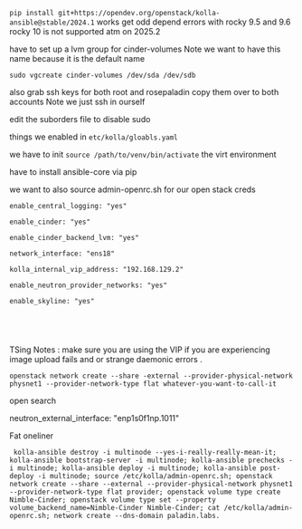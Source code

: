 `pip install git+https://opendev.org/openstack/kolla-ansible@stable/2024.1` works get odd depend errors with rocky 9.5 and 9.6 rocky 10 is not supported atm on 2025.2 

have to set up a lvm group for cinder-volumes Note we want to have this name because it is the default name 

`sudo vgcreate cinder-volumes /dev/sda /dev/sdb`

also grab ssh keys for both root and rosepaladin copy them over to both accounts Note we just ssh in ourself

edit the suborders file to disable sudo 


things we enabled in `etc/kolla/gloabls.yaml`


we have to init `source /path/to/venv/bin/activate` the virt environment 

have to install ansible-core via pip

we want to also source admin-openrc.sh for our open stack creds 

```
enable_central_logging: "yes"

enable_cinder: "yes"

enable_cinder_backend_lvm: "yes"

network_interface: "ens18"

kolla_internal_vip_address: "192.168.129.2"

enable_neutron_provider_networks: "yes"

enable_skyline: "yes"





```

 TSing Notes : make sure you are using the VIP if you are experiencing image upload fails and or strange daemonic errors .   


`openstack network create --share -external --provider-physical-network physnet1 --provider-network-type flat whatever-you-want-to-call-it`

open search 


neutron_external_interface: "enp1s0f1np.1011"


Fat oneliner

```
 kolla-ansible destroy -i multinode --yes-i-really-really-mean-it; kolla-ansible bootstrap-server -i multinode; kolla-ansible prechecks -i multinode; kolla-ansible deploy -i multinode; kolla-ansible post-deploy -i multinode; source /etc/kolla/admin-openrc.sh; openstack network create --share --external --provider-physical-network physnet1 --provider-network-type flat provider; openstack volume type create Nimble-Cinder; openstack volume type set --property volume_backend_name=Nimble-Cinder Nimble-Cinder; cat /etc/kolla/admin-openrc.sh; network create --dns-domain paladin.labs. 


```

